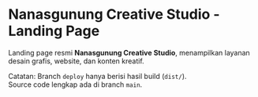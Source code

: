 # Nanasgunung Creative Studio - Landing Page

Landing page resmi **Nanasgunung Creative Studio**, menampilkan layanan desain grafis, website, dan konten kreatif.

Catatan: Branch `deploy` hanya berisi hasil build (`dist/`).  
Source code lengkap ada di branch `main`.
